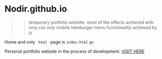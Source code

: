 # Nodir.github.io
>> temporary portfolio website.
most of the effects achieved with only css
only mobile hamburger menu functionality achieved by js


Home and only <code> html </code> page is <code style="red">index.html</code>
`go`



Personal portfolio website in the process of development. <a href="https://nodir-any.github.io/NodIr/">VISIT HERE</a>

